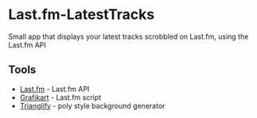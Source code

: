 Last.fm-LatestTracks
====================

Small app that displays your latest tracks scrobbled on Last.fm, using the Last.fm API

Tools
-----------
* [Last.fm] - Last.fm API
* [Grafikart] - Last.fm script
* [Trianglify] - poly style background generator

[Last.fm]:http://www.lastfm.fr/api
[Grafikart]:http://www.grafikart.fr/tutoriels/php/lastfm-api-267
[Trianglify]:httphttps://github.com/qrohlf/trianglify

